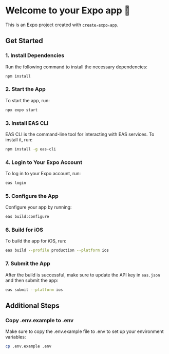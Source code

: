 # Welcome to your Expo app 👋

This is an [Expo](https://expo.dev) project created with [`create-expo-app`](https://www.npmjs.com/package/create-expo-app).

## Get Started

### 1. Install Dependencies

Run the following command to install the necessary dependencies:

```bash
npm install
```

### 2. Start the App

To start the app, run:

```bash
npx expo start
```

### 3. Install EAS CLI

EAS CLI is the command-line tool for interacting with EAS services. To install it, run:

```bash
npm install -g eas-cli
```

### 4. Login to Your Expo Account

To log in to your Expo account, run:

```bash
eas login
```

### 5. Configure the App

Configure your app by running:

```bash
eas build:configure
```

### 6. Build for iOS

To build the app for iOS, run:

```bash
eas build --profile production --platform ios
```

### 7. Submit the App

After the build is successful, make sure to update the API key in `eas.json` and then submit the app:

```bash
eas submit --platform ios
```

## Additional Steps

### Copy .env.example to .env

Make sure to copy the .env.example file to .env to set up your environment variables:

```bash
cp .env.example .env
```
